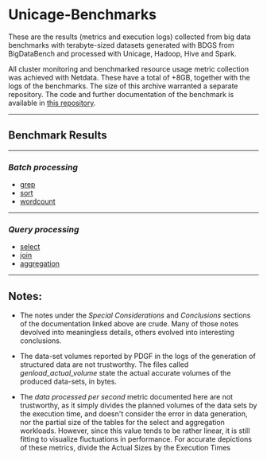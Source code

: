# Unicage-Benchmarks

These are the results (metrics and execution logs) collected from big data benchmarks with terabyte-sized datasets generated with BDGS from BigDataBench and processed with Unicage, Hadoop, Hive and Spark. 

All cluster monitoring and benchmarked resource usage metric collection was achieved with Netdata. These have a total of +8GB, together with the logs of the benchmarks. The size of this archive warranted a separate repository. The code and further documentation of the benchmark is available in [this repository](https://github.com/duartegithub/Unicage-Benchmarks-2021-2022-Archive).

---
## Benchmark Results

---
### ***Batch processing***

- [grep](./batch/grep/grep_benchmarks.md)
- [sort](./batch/sort/sort_benchmarks.md)
- [wordcount](./batch/wordcount/wordcount_benchmarks.md)

---
### ***Query processing***

- [select](./query/select/select_benchmarks.md)
- [join](./query/join/join_benchmarks.md)
- [aggregation](./query/aggregation/aggregation_benchmarks.md)

---
## Notes:

- The notes under the *Special Considerations* and *Conclusions* sections of the documentation linked above are crude. Many of those notes devolved into meaningless details, others evolved into interesting conclusions. 

- The data-set volumes reported by PDGF in the logs of the generation of structured data are not trustworthy. The files called *genload_actual_volume* state the actual accurate volumes of the produced data-sets, in bytes.

- The *data processed per second* metric documented here are not trustworthy, as it simply divides the planned volumes of the data sets by the execution time, and doesn't consider the error in data generation, nor the partial size of the tables for the select and aggregation workloads. However, since this value tends to be rather linear, it is still fitting to visualize fluctuations in performance. For accurate depictions of these metrics, divide the Actual Sizes by the Execution Times